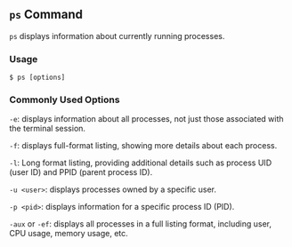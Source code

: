 ## `ps` Command
`ps` displays information about currently running processes.
### Usage 
    $ ps [options]
### Commonly Used Options
`-e`: displays information about all processes, not just those associated with the terminal session.

`-f`: displays full-format listing, showing more details about each process.

`-l`: Long format listing, providing additional details such as process UID (user ID) and PPID (parent process ID).

`-u <user>`: displays processes owned by a specific user.

`-p <pid>`: displays information for a specific process ID (PID).

`-aux` or `-ef`: displays all processes in a full listing format, including user, CPU usage, memory usage, etc.